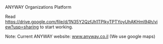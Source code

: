 ANYWAY Organizations Platform

Read https://drive.google.com/file/d/1N35Y2QzfJh1TPlkyTPTYoyUhAKHmI94h/view?usp=sharing to start working.

Note: Current ANYWAY website: www.anyway.co.il (We use google maps)
